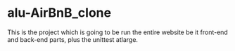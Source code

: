# alu-AirBnB_clone

This is the project which is going to be run the entire website be it front-end and back-end parts, plus the unittest atlarge.  
